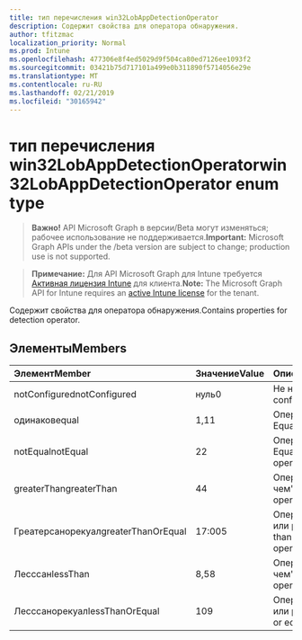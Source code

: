 ```yaml
---
title: тип перечисления win32LobAppDetectionOperator
description: Содержит свойства для оператора обнаружения.
author: tfitzmac
localization_priority: Normal
ms.prod: Intune
ms.openlocfilehash: 477306e8f4ed5029d9f504ca80ed7126ee1093f2
ms.sourcegitcommit: 03421b75d717101a499e0b311890f5714056e29e
ms.translationtype: MT
ms.contentlocale: ru-RU
ms.lasthandoff: 02/21/2019
ms.locfileid: "30165942"
---
```

# <a name="win32lobappdetectionoperator-enum-type"></a><span data-ttu-id="75b8d-103">тип перечисления win32LobAppDetectionOperator</span><span class="sxs-lookup"><span data-stu-id="75b8d-103">win32LobAppDetectionOperator enum type</span></span>

> <span data-ttu-id="75b8d-104">**Важно!** API Microsoft Graph в версии/Beta могут изменяться; рабочее использование не поддерживается.</span><span class="sxs-lookup"><span data-stu-id="75b8d-104">**Important:** Microsoft Graph APIs under the /beta version are subject to change; production use is not supported.</span></span>

> <span data-ttu-id="75b8d-105">**Примечание:** Для API Microsoft Graph для Intune требуется [Активная лицензия Intune](https://go.microsoft.com/fwlink/?linkid=839381) для клиента.</span><span class="sxs-lookup"><span data-stu-id="75b8d-105">**Note:** The Microsoft Graph API for Intune requires an [active Intune license](https://go.microsoft.com/fwlink/?linkid=839381) for the tenant.</span></span>

<span data-ttu-id="75b8d-106">Содержит свойства для оператора обнаружения.</span><span class="sxs-lookup"><span data-stu-id="75b8d-106">Contains properties for detection operator.</span></span>

## <a name="members"></a><span data-ttu-id="75b8d-107">Элементы</span><span class="sxs-lookup"><span data-stu-id="75b8d-107">Members</span></span>
|<span data-ttu-id="75b8d-108">Элемент</span><span class="sxs-lookup"><span data-stu-id="75b8d-108">Member</span></span>|<span data-ttu-id="75b8d-109">Значение</span><span class="sxs-lookup"><span data-stu-id="75b8d-109">Value</span></span>|<span data-ttu-id="75b8d-110">Описание</span><span class="sxs-lookup"><span data-stu-id="75b8d-110">Description</span></span>|
|:---|:---|:---|
|<span data-ttu-id="75b8d-111">notConfigured</span><span class="sxs-lookup"><span data-stu-id="75b8d-111">notConfigured</span></span>|<span data-ttu-id="75b8d-112">нуль</span><span class="sxs-lookup"><span data-stu-id="75b8d-112">0</span></span>|<span data-ttu-id="75b8d-113">Не настроен.</span><span class="sxs-lookup"><span data-stu-id="75b8d-113">Not configured.</span></span>|
|<span data-ttu-id="75b8d-114">одинаков</span><span class="sxs-lookup"><span data-stu-id="75b8d-114">equal</span></span>|<span data-ttu-id="75b8d-115">1,1</span><span class="sxs-lookup"><span data-stu-id="75b8d-115">1</span></span>|<span data-ttu-id="75b8d-116">Оператор Equals.</span><span class="sxs-lookup"><span data-stu-id="75b8d-116">Equal operator.</span></span>|
|<span data-ttu-id="75b8d-117">notEqual</span><span class="sxs-lookup"><span data-stu-id="75b8d-117">notEqual</span></span>|<span data-ttu-id="75b8d-118">2</span><span class="sxs-lookup"><span data-stu-id="75b8d-118">2</span></span>|<span data-ttu-id="75b8d-119">Оператор Not Equal.</span><span class="sxs-lookup"><span data-stu-id="75b8d-119">Not equal operator.</span></span>|
|<span data-ttu-id="75b8d-120">greaterThan</span><span class="sxs-lookup"><span data-stu-id="75b8d-120">greaterThan</span></span>|<span data-ttu-id="75b8d-121">4</span><span class="sxs-lookup"><span data-stu-id="75b8d-121">4</span></span>|<span data-ttu-id="75b8d-122">Оператор "больше чем".</span><span class="sxs-lookup"><span data-stu-id="75b8d-122">Greater than operator.</span></span>|
|<span data-ttu-id="75b8d-123">Греатерсанорекуал</span><span class="sxs-lookup"><span data-stu-id="75b8d-123">greaterThanOrEqual</span></span>|<span data-ttu-id="75b8d-124">17:00</span><span class="sxs-lookup"><span data-stu-id="75b8d-124">5</span></span>|<span data-ttu-id="75b8d-125">Оператор "больше или равно".</span><span class="sxs-lookup"><span data-stu-id="75b8d-125">Greater than or equal operator.</span></span>|
|<span data-ttu-id="75b8d-126">Лесссан</span><span class="sxs-lookup"><span data-stu-id="75b8d-126">lessThan</span></span>|<span data-ttu-id="75b8d-127">8,5</span><span class="sxs-lookup"><span data-stu-id="75b8d-127">8</span></span>|<span data-ttu-id="75b8d-128">Оператор "меньше чем".</span><span class="sxs-lookup"><span data-stu-id="75b8d-128">Less than operator.</span></span>|
|<span data-ttu-id="75b8d-129">Лесссанорекуал</span><span class="sxs-lookup"><span data-stu-id="75b8d-129">lessThanOrEqual</span></span>|<span data-ttu-id="75b8d-130">10</span><span class="sxs-lookup"><span data-stu-id="75b8d-130">9</span></span>|<span data-ttu-id="75b8d-131">Оператор "меньше или равно".</span><span class="sxs-lookup"><span data-stu-id="75b8d-131">Less than or equal operator.</span></span>|





